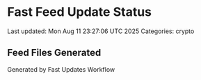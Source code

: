 # Fast Feed Update Status
Last updated: Mon Aug 11 23:27:06 UTC 2025
Categories: crypto

## Feed Files Generated

Generated by Fast Updates Workflow
